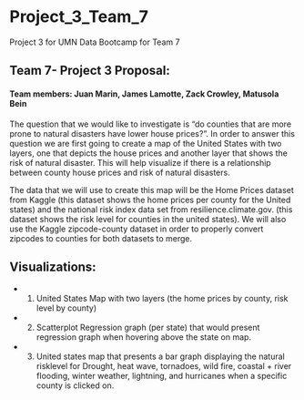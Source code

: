 # **Project_3_Team_7**
Project 3 for UMN Data Bootcamp for Team 7

## **Team 7- Project 3 Proposal**: 
#### **Team members:** Juan Marin, James Lamotte, Zack Crowley, Matusola Bein 

The question that we would like to investigate is “do counties that are more prone to natural disasters have lower house prices?”. In order to answer this question we are first going to create a map of the United States with two layers, one that depicts the house prices and another layer that shows the risk of natural disaster. This will help visualize if there is a relationship between county house prices and risk of natural disasters. 

The data that we will use to create this map will be the Home Prices dataset 
from Kaggle (this dataset shows the home prices per county for the United states)  and the national risk index data set from resilience.climate.gov. (this dataset shows the risk level for counties in the united states). We will also  use the Kaggle zipcode-county dataset in order to properly convert zipcodes to counties for both datasets to merge.  

## Visualizations: 

- 1. United States Map with two layers (the home prices by county, risk level by county)

- 2. Scatterplot Regression graph (per state) that would present regression graph when hovering above the state on map.

- 3. United states map that presents a bar graph displaying the natural risklevel for Drought, heat wave, tornadoes, wild fire, coastal + river flooding, winter weather, lightning, and hurricanes when a specific county is clicked on. 